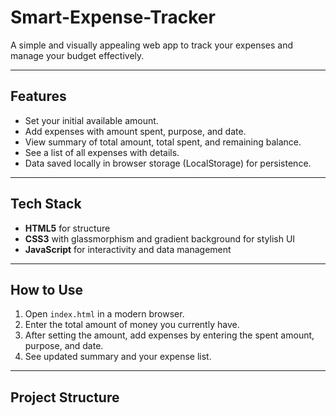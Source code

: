 # Smart-Expense-Tracker

A simple and visually appealing web app to track your expenses and manage your budget effectively.

---

## Features

- Set your initial available amount.
- Add expenses with amount spent, purpose, and date.
- View summary of total amount, total spent, and remaining balance.
- See a list of all expenses with details.
- Data saved locally in browser storage (LocalStorage) for persistence.

---

## Tech Stack

- **HTML5** for structure
- **CSS3** with glassmorphism and gradient background for stylish UI
- **JavaScript** for interactivity and data management

---

## How to Use

1. Open `index.html` in a modern browser.
2. Enter the total amount of money you currently have.
3. After setting the amount, add expenses by entering the spent amount, purpose, and date.
4. See updated summary and your expense list.

---

## Project Structure

